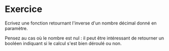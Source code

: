 # Exercice

Ecrivez une fonction retournant l'inverse d'un nombre décimal donné en paramètre.

Pensez au cas où le nombre est nul : il peut être intéressant de retourner un booléen indiquant si le calcul s'est bien déroulé ou non.
